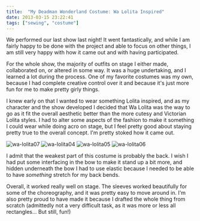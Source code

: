 ```yaml
---
title:  "My Deadman Wonderland Costume: Wa Lolita Inspired"
date: 2013-03-15 23:22:41
tags: ["sewing", "costume"]
---
```

We performed our last show last night! It went fantastically, and while I am fairly happy to be done with the project and able to focus on other things, I am still very happy with how it came out and with having participated.

For the whole show, the majority of outfits on stage I either made, collaborated on, or altered in some way. It was a huge undertaking, and I learned a lot during the process. One of my favorite costumes was my own, because I had complete creative control over it and because it's just more fun for me to make pretty girly things.

I knew early on that I wanted to wear something Lolita inspired, and as my character and the show developed I decided that Wa Lolita was the way to go as it fit the overall aesthetic better than the more cutesy and Victorian Lolita styles. I had to alter some aspects of the fashion to make it something I could wear while doing acro on stage, but I feel pretty good about staying pretty true to the overall concept. I'm pretty stoked how it came out.

![wa-lolita07](/uploads/2013/03/wa-lolita07.jpg)
![wa-lolita04](/uploads/2013/03/wa-lolita04.jpg)
![wa-lolita05](/uploads/2013/03/wa-lolita05.jpg)
![wa-lolita06](/uploads/2013/03/wa-lolita06.jpg)

I admit that the weakest part of this costume is probably the back. I wish I had put some interfacing in the bow to make it stand up a bit more, and hidden underneath the bow I had to use elastic because I needed to be able to have _something_ stretch for my back bends.

Overall, it worked really well on stage. The sleeves worked beautifully for some of the choreography, and it was pretty easy to move around in. I'm also pretty proud to have made it because I drafted the whole thing from scratch (admittedly not a very difficult task, as it was more or less all rectangles... But still, fun!)
